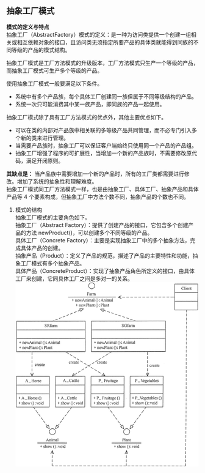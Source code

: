 ## 抽象工厂模式    
**模式的定义与特点**  
抽象工厂（AbstractFactory）模式的定义：是一种为访问类提供一个创建一组相关或相互依赖对象的接口，且访问类无须指定所要产品的具体类就能得到同族的不同等级的产品的模式结构。  
  
抽象工厂模式是工厂方法模式的升级版本，工厂方法模式只生产一个等级的产品，而抽象工厂模式可生产多个等级的产品。  
  
使用抽象工厂模式一般要满足以下条件。  
- 系统中有多个产品族，每个具体工厂创建同一族但属于不同等级结构的产品。  
- 系统一次只可能消费其中某一族产品，即同族的产品一起使用。  
  
抽象工厂模式除了具有工厂方法模式的优点外，其他主要优点如下。  
- 可以在类的内部对产品族中相关联的多等级产品共同管理，而不必专门引入多个新的类来进行管理。  
- 当需要产品族时，抽象工厂可以保证客户端始终只使用同一个产品的产品组。  
- 抽象工厂增强了程序的可扩展性，当增加一个新的产品族时，不需要修改原代码，满足开闭原则。  
  
**其缺点是：** 当产品族中需要增加一个新的产品时，所有的工厂类都需要进行修改。增加了系统的抽象性和理解难度。  
抽象工厂模式同工厂方法模式一样，也是由抽象工厂、具体工厂、抽象产品和具体产品等 4 个要素构成，但抽象工厂中方法个数不同，抽象产品的个数也不同。  
1. 模式的结构  
抽象工厂模式的主要角色如下。  
抽象工厂（Abstract Factory）：提供了创建产品的接口，它包含多个创建产品的方法 newProduct()，可以创建多个不同等级的产品。  
具体工厂（Concrete Factory）：主要是实现抽象工厂中的多个抽象方法，完成具体产品的创建。  
抽象产品（Product）：定义了产品的规范，描述了产品的主要特性和功能，抽象工厂模式有多个抽象产品。  
具体产品（ConcreteProduct）：实现了抽象产品角色所定义的接口，由具体工厂来创建，它同具体工厂之间是多对一的关系。  
![avatar](https://github.com/425732441/designPatterns/blob/master/resource/static/images/abstractFactory.gif)
